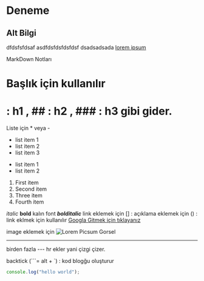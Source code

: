 # Deneme

## Alt Bilgi

dfdsfsfdsaf
asdfdsfdsfdsfdsf
dsadsadsada
[lorem ipsum](http://google.com)

MarkDown Notları

# Başlık için kullanılır

# : h1 , ## : h2 , ### : h3 gibi gider.

Liste için \* veya -

- list item 1
- list item 2
- list item 3

* list item 1
* list item 2

1. First item
2. Second item
3. Three item
4. Fourth item

_italic_
**bold** kalın font
**_bolditalic_**
link eklemek için
[] : açıklama eklemek için
() : link eklmek için kullanılır
[Googla Gitmek için tıklayanız](https://google.com)

image eklemek için
![Lorem Picsum Gorsel](https://picsum.photos/200/300)

---

birden fazla --- hr ekler yani çizgi çizer.

backtick (```= alt + `) : kod blogğu oluşturur

```javascript
console.log("hello world");
```
